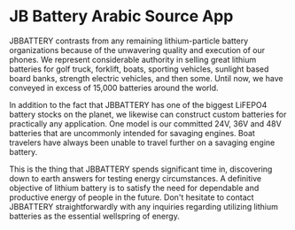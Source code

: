 # JB Battery Arabic Source App

JBBATTERY contrasts from any remaining lithium-particle battery organizations because of the unwavering quality and execution of our phones. We represent considerable authority in selling great lithium batteries for golf truck, forklift, boats, sporting vehicles, sunlight based board banks, strength electric vehicles, and then some. Until now, we have conveyed in excess of 15,000 batteries around the world. 

In addition to the fact that JBBATTERY has one of the biggest LiFEPO4 battery stocks on the planet, we likewise can construct custom batteries for practically any application. One model is our committed 24V, 36V and 48V batteries that are uncommonly intended for savaging engines. Boat travelers have always been unable to travel further on a savaging engine battery. 

This is the thing that JBBATTERY spends significant time in, discovering down to earth answers for testing energy circumstances. A definitive objective of lithium battery is to satisfy the need for dependable and productive energy of people in the future. Don't hesitate to contact JBBATTERY straightforwardly with any inquiries regarding utilizing lithium batteries as the essential wellspring of energy.
